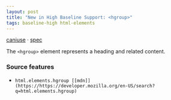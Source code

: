 ```yaml
---
layout: post
title: "New in High Baseline Support: <hgroup>"
tags: baseline-high html-elements
---
```


[caniuse](https://caniuse.com/?search=hgroup) · [spec](https://html.spec.whatwg.org/multipage/sections.html#the-hgroup-element)

The `<hgroup>` element represents a heading and related content.

### Source features

- ``html.elements.hgroup [[mdn]](https://https://developer.mozilla.org/en-US/search?q=html.elements.hgroup)``
